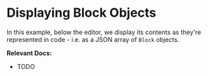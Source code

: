 # Displaying Block Objects

In this example, below the editor, we display its contents as they're represented in code - i.e. as a JSON array of `Block` objects.

**Relevant Docs:**

- TODO
